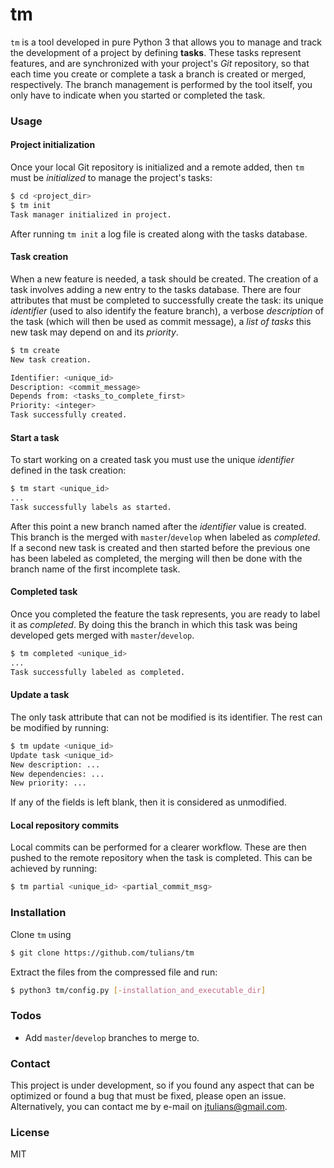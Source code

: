 # tm
`tm` is a tool developed in pure Python 3 that allows you to manage and track the development of a project by defining **tasks**. These tasks represent features, and are synchronized with your project's *Git* repository, so that each time you create or complete a task a branch is created or merged, respectively. The branch management is performed by the tool itself, you only have to indicate when you started or completed the task.

### Usage
#### Project initialization
Once your local Git repository is initialized and a remote added, then `tm` must be *initialized* to manage the project's tasks:
```sh
$ cd <project_dir>
$ tm init
Task manager initialized in project.
```
After running `tm init` a log file is created along with the tasks database.

#### Task creation
When a new feature is needed, a task should be created. The creation of a task involves adding a new entry to the tasks database. There are four attributes that must be completed to successfully create the task: its unique *identifier* (used to also identify the feature branch), a verbose *description* of the task (which will then be used as commit message), a *list of tasks* this new task may depend on and its *priority*.
```sh
$ tm create
New task creation.

Identifier: <unique_id>
Description: <commit_message>
Depends from: <tasks_to_complete_first>
Priority: <integer>
Task successfully created.
```
#### Start a task
To start working on a created task you must use the unique *identifier* defined in the task creation:
```sh
$ tm start <unique_id>
...
Task successfully labels as started.
```
After this point a new branch named after the *identifier* value is created. This branch is the merged with `master`/`develop` when labeled as *completed*. If a second new task is created and then started before the previous one has been labeled as completed, the merging will then be done with the branch name of the first incomplete task.

#### Completed task
Once you completed the feature the task represents, you are ready to label it as *completed*. By doing this the branch in which this task was being developed gets merged with `master`/`develop`.
```sh
$ tm completed <unique_id>
...
Task successfully labeled as completed.
```

#### Update a task
The only task attribute that can not be modified is its identifier. The rest can be modified by running:
```sh
$ tm update <unique_id>
Update task <unique_id>
New description: ...
New dependencies: ...
New priority: ...
```
If any of the fields is left blank, then it is considered as unmodified.

#### Local repository commits
Local commits can be performed for a clearer workflow. These are then pushed to the remote repository when the task is completed. This can be achieved by running:
```sh
$ tm partial <unique_id> <partial_commit_msg>
```

### Installation
Clone `tm` using
```sh
$ git clone https://github.com/tulians/tm
```
Extract the files from the compressed file and run:
```sh
$ python3 tm/config.py [-installation_and_executable_dir]
```

### Todos
- Add `master`/`develop` branches to merge to.

### Contact
This project is under development, so if you found any aspect that can be optimized or found a bug that must be fixed, please open an issue. Alternatively, you can contact me by e-mail on jtulians@gmail.com.

### License
MIT
